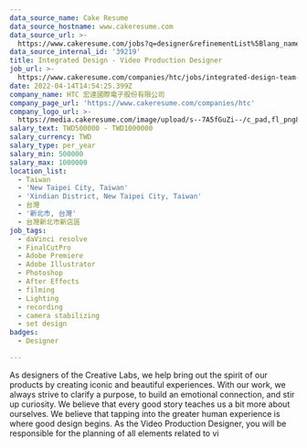 ```yaml
---
data_source_name: Cake Resume
data_source_hostname: www.cakeresume.com
data_source_url: >-
  https://www.cakeresume.com/jobs?q=designer&refinementList%5Blang_name%5D%5B0%5D=English&refinementList%5Bsalary_type%5D=per_year
data_source_internal_id: '39219'
title: Integrated Design - Video Production Designer
job_url: >-
  https://www.cakeresume.com/companies/htc/jobs/integrated-design-team-video-production-designer
date: 2022-04-14T14:54:25.399Z
company_name: HTC 宏達國際電子股份有限公司
company_page_url: 'https://www.cakeresume.com/companies/htc'
company_logo_url: >-
  https://media.cakeresume.com/image/upload/s--7A5fGuZi--/c_pad,fl_png8,h_200,w_200/v1653018937/yogdqowu49ejouq8izp6.png
salary_text: TWD500000 - TWD1000000
salary_currency: TWD
salary_type: per_year
salary_min: 500000
salary_max: 1000000
location_list:
  - Taiwan
  - 'New Taipei City, Taiwan'
  - 'Xindian District, New Taipei City, Taiwan'
  - 台灣
  - '新北市, 台灣'
  - 台灣新北市新店區
job_tags:
  - daVinci resolve
  - FinalCutPro
  - Adobe Premiere
  - Adobe Illustrator
  - Photoshop
  - After Effects
  - filming
  - Lighting
  - recording
  - camera stabilizing
  - set design
badges:
  - Designer

---
```


As designers of the Creative Labs, we help bring out the spirit of our products by creating iconic and beautiful experiences. With our work, we always strive to clarify a purpose, to build an emotional connection, and stir up curiosity. We believe that every good story teaches us a bit more about ourselves. We believe that tapping into the greater human experience is where good design begins. As the Video Production Designer, you will be responsible for the planning of all elements related to vi